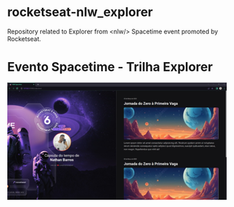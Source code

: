 # rocketseat-nlw_explorer
Repository related to Explorer from &lt;nlw/> Spacetime event promoted by Rocketseat.

# Evento <nlw/> Spacetime - Trilha Explorer

![demo](assets/demo.jpeg)

